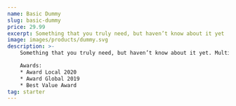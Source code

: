 ```yaml
---
name: Basic Dummy
slug: basic-dummy
price: 29.99
excerpt: Something that you truly need, but haven’t know about it yet
image: images/products/dummy.svg
description: >-
    Something that you truly need, but haven’t know about it yet. Multiple winner of Community Awarads.

    Awards:
    * Award Local 2020
    * Award Global 2019 
    * Best Value Award
tag: starter
---
```

